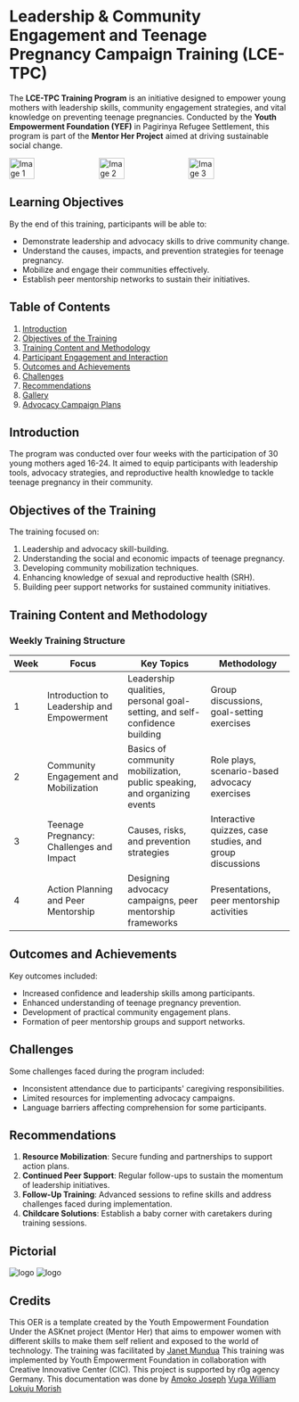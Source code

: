 
# Leadership & Community Engagement and Teenage Pregnancy Campaign Training (LCE-TPC)

The **LCE-TPC Training Program** is an initiative designed to empower young mothers with leadership skills, community engagement strategies, and vital knowledge on preventing teenage pregnancies. Conducted by the **Youth Empowerment Foundation (YEF)** in Pagirinya Refugee Settlement, this program is part of the **Mentor Her Project** aimed at driving sustainable social change.

<div style="display: flex; flex-wrap: wrap; gap: 10px;">
  <img src="https://github.com/user-attachments/assets/5cf9843d-3c74-4432-8fc0-0d0ff54d0c5d" width="30%" alt="Image 1">
  <img src="https://github.com/user-attachments/assets/41b11918-83b5-4ac7-aadc-ba4abbf038f2" width="30%" alt="Image 2">
  <img src="https://github.com/user-attachments/assets/919ce9d1-6809-4ab2-a598-2cd6ed8e578a" width="30%" alt="Image 3">
</div>

## Learning Objectives

By the end of this training, participants will be able to:
- Demonstrate leadership and advocacy skills to drive community change.
- Understand the causes, impacts, and prevention strategies for teenage pregnancy.
- Mobilize and engage their communities effectively.
- Establish peer mentorship networks to sustain their initiatives.

## Table of Contents
1. [Introduction](README.md#introduction)
2. [Objectives of the Training](README.md#objectives-of-the-training)
3. [Training Content and Methodology](README.md#training-content-and-methodology)
4. [Participant Engagement and Interaction](README.md#participant-engagement-and-interaction)
5. [Outcomes and Achievements](README.md#outcomes-and-achievements)
6. [Challenges](README.md#challenges)
7. [Recommendations](README.md#recommendations)
8. [Gallery](digital_materials/photo_gallery.md)
9. [Advocacy Campaign Plans](advocacy%20plans.md)

## Introduction

The program was conducted over four weeks with the participation of 30 young mothers aged 16-24. It aimed to equip participants with leadership tools, advocacy strategies, and reproductive health knowledge to tackle teenage pregnancy in their community. 

## Objectives of the Training

The training focused on:
1. Leadership and advocacy skill-building.
2. Understanding the social and economic impacts of teenage pregnancy.
3. Developing community mobilization techniques.
4. Enhancing knowledge of sexual and reproductive health (SRH).
5. Building peer support networks for sustained community initiatives.

## Training Content and Methodology

### Weekly Training Structure

| **Week** | **Focus**                                     | **Key Topics**                                                                                   | **Methodology**                                                                                          |
|----------|-----------------------------------------------|--------------------------------------------------------------------------------------------------|----------------------------------------------------------------------------------------------------------|
| 1        | Introduction to Leadership and Empowerment   | Leadership qualities, personal goal-setting, and self-confidence building                       | Group discussions, goal-setting exercises                                                               |
| 2        | Community Engagement and Mobilization        | Basics of community mobilization, public speaking, and organizing events                        | Role plays, scenario-based advocacy exercises                                                           |
| 3        | Teenage Pregnancy: Challenges and Impact     | Causes, risks, and prevention strategies                                                        | Interactive quizzes, case studies, and group discussions                                                |
| 4        | Action Planning and Peer Mentorship          | Designing advocacy campaigns, peer mentorship frameworks                                        | Presentations, peer mentorship activities                                                               |

## Outcomes and Achievements

Key outcomes included:
- Increased confidence and leadership skills among participants.
- Enhanced understanding of teenage pregnancy prevention.
- Development of practical community engagement plans.
- Formation of peer mentorship groups and support networks.

## Challenges

Some challenges faced during the program included:
- Inconsistent attendance due to participants' caregiving responsibilities.
- Limited resources for implementing advocacy campaigns.
- Language barriers affecting comprehension for some participants.

## Recommendations

1. **Resource Mobilization**: Secure funding and partnerships to support action plans.
2. **Continued Peer Support**: Regular follow-ups to sustain the momentum of leadership initiatives.
3. **Follow-Up Training**: Advanced sessions to refine skills and address challenges faced during implementation.
4. **Childcare Solutions**: Establish a baby corner with caretakers during training sessions.

## Pictorial

![logo](https://github.com/user-attachments/assets/99f9cb48-c072-422e-9232-48b4ebd6dbfe)
![logo](https://github.com/user-attachments/assets/fa405c0a-3e86-42d8-8848-75c9585854e8)

## Credits

This OER is a template created by the Youth Empowerment Foundation Under the ASKnet project (Mentor Her) that aims to empower women with different skills to make them self relient and exposed to the world of technology. The training was facilitated by  [Janet Mundua]( ) 
This training was implemented by Youth Empowerment Foundation in collaboration with Creative Innovative Center (CIC). This project is supported by r0g agency Germany.
This documentation was done by 
[Amoko Joseph](https://lead.asknet.community/profiles/Amoko-Joseph/)
[Vuga William](https://lead.asknet.community/profiles/Vuga-William/)
[Lokuju Morish](https://www.facebook.com/search/top?q=maurice%20lokuju%20dario )

